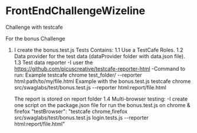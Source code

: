 # FrontEndChallengeWizeline
Challenge with testcafe

For the bonus Challenge
1. I create the bonus.test.js Tests
  Contains:
  1.1 Use a TestCafe Roles.
  1.2 Data provider for the test data (dataProvider folder with data.json file).
  1.3 Test data reporter
    -I user the https://github.com/picuscreative/testcafe-reporter-html
    -Command to run:
      Example
      testcafe chrome test_folder/ --reporter html:path/to/my/file.html
      Example with the bonus.test.js
      testcafe chrome src/swaglabs/test/bonus.test.js --reporter html:report/file.html

    The report is stored on report folder
  1.4 Multi-browser testing: 
    -I create one script on the package.json file for run the bonus.test.js on chrome & firefox
    "testBrowser": "testcafe chrome,firefox src/swaglabs/test/bonus.test.js login.tests.js --reporter html:report/file.html"
